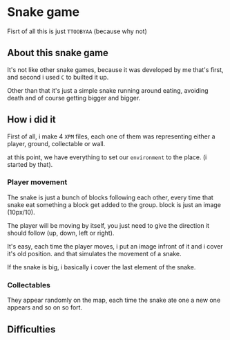 # Snake game

Fisrt of all this is just ```TTOOBYAA``` (because why not)

## About this snake game
It's not like other snake games, because it was developed by me that's first, and second i used ```C``` to builted it up.

Other than that it's just a simple snake running around eating, avoiding death and of course getting bigger and bigger.

## How i did it
First of all, i make 4 ```XPM``` files, each one of them was representing either a player, ground, collectable or wall.

at this point, we have everything to set our ```environment``` to the place. (i started by that).

### Player movement
The snake is just a bunch of blocks following each other, every time that snake eat something a block get added to the group.
block is just an image (10px/10).

The player will be moving by itself, you just need to give the direction it should follow (up, down, left or right).

It's easy, each time the player moves, i put an image infront of it and i cover it's old position. and that simulates the movement of a snake.  

If the snake is big, i basically i cover the last element of the snake.

### Collectables
They appear randomly on the map, each time the snake ate one a new one appears and so on so fort.

## Difficulties
